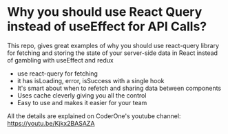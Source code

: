 # Why you should use React Query instead of useEffect for API Calls?

This repo, gives great examples of why you should use react-query library for fetching and storing the state of your server-side data in React instead of gambling with useEffect and redux

- use react-query for fetching
- it has isLoading, error, isSuccess with a single hook
- It's smart about when to refetch and sharing data between components
- Uses cache cleverly giving you all the control
- Easy to use and makes it easier for your team

All the details are explained on CoderOne's youtube channel: https://youtu.be/Kjkx2BASAZA
